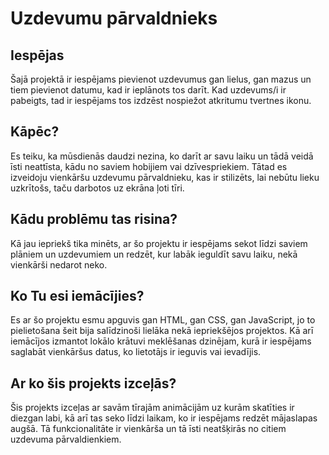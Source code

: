 # Uzdevumu pārvaldnieks

## Iespējas
Šajā projektā ir iespējams pievienot uzdevumus gan lielus, gan mazus un tiem pievienot datumu, kad ir ieplānots tos darīt. Kad uzdevums/i ir pabeigts, tad ir iespējams tos izdzēst nospiežot atkritumu tvertnes ikonu.

## Kāpēc?
Es teiku, ka mūsdienās daudzi nezina, ko darīt ar savu laiku un tādā veidā īsti neattīsta, kādu no saviem hobijiem vai dzīvespriekiem. Tātad es izveidoju vienkāršu uzdevumu pārvaldnieku, kas ir stilizēts, lai nebūtu lieku uzkrītošs, taču darbotos uz ekrāna ļoti tīri.

## Kādu problēmu tas risina?
Kā jau iepriekš tika minēts, ar šo projektu ir iespējams sekot līdzi saviem plāniem un uzdevumiem un redzēt, kur labāk ieguldīt savu laiku, nekā vienkārši nedarot neko.

## Ko Tu esi iemācījies?
Es ar šo projektu esmu apguvis gan HTML, gan CSS, gan JavaScript, jo to pielietošana šeit bija salīdzinoši lielāka nekā iepriekšējos projektos. Kā arī iemācījos izmantot lokālo krātuvi meklēšanas dzinējam, kurā ir iespējams saglabāt vienkāršus datus, ko lietotājs ir ieguvis vai ievadījis.

## Ar ko šis projekts izceļās?
Šis projekts izceļas ar savām tīrajām animācijām uz kurām skatīties ir diezgan labi, kā arī tas seko līdzi laikam, ko ir iespējams redzēt mājaslapas augšā. Tā funkcionalitāte ir vienkārša un tā īsti neatšķirās no citiem uzdevuma pārvaldienkiem.